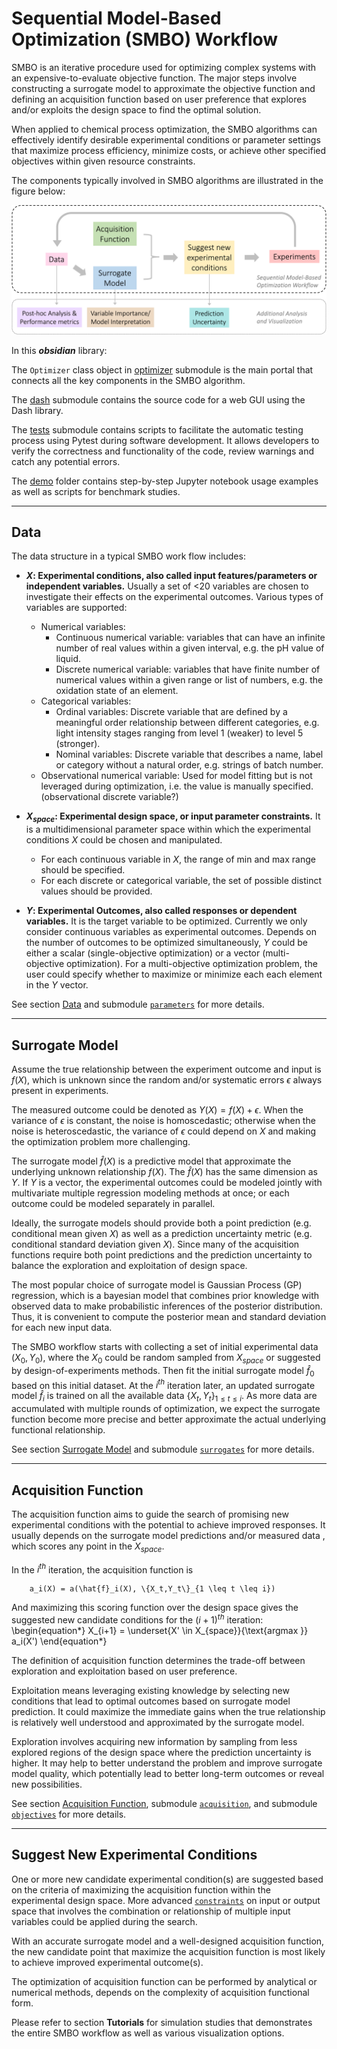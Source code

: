 # Sequential Model-Based Optimization (SMBO) Workflow

SMBO is an iterative procedure used for optimizing complex systems with an expensive-to-evaluate objective function. The major steps involve constructing a surrogate model to approximate the objective function and defining an acquisition function based on user preference that explores and/or exploits the design space to find the optimal solution.

When applied to chemical process optimization, the SMBO algorithms can effectively identify desirable experimental conditions or parameter settings that maximize process efficiency, minimize costs, or achieve other specified objectives within given resource constraints.

The components typically involved in SMBO algorithms are illustrated in the figure below: 

![SMBO_workflow](../figures/wiki_Section2_SMBO_workflow.png)


In this **_obsidian_** library: 

The `Optimizer` class object in [optimizer](https://github.com/MSDLLCpapers/obsidian/tree/main/obsidian/optimizer) submodule is the main portal that connects all the key components in the SMBO algorithm. 

The [dash](https://github.com/MSDLLCpapers/obsidian/tree/main/obsidian/dash) submodule contains the source code for a web GUI using the Dash library. 

The [tests](https://github.com/MSDLLCpapers/obsidian/tree/main/obsidian/tests) submodule contains scripts to facilitate the automatic testing process using Pytest during software development. 
It allows developers to verify the correctness and functionality of the code, review warnings and catch any potential errors.

The [demo](https://github.com/MSDLLCpapers/obsidian/tree/main/demo) folder contains step-by-step Jupyter notebook usage examples as well as scripts for benchmark studies. 



----
## Data

The data structure in a typical SMBO work flow includes:

* **$X$: Experimental conditions, also called input features/parameters or independent variables.** Usually a set of <20 variables are chosen to investigate their effects on the experimental outcomes. Various types of variables are supported:
    - Numerical variables:
        + Continuous numerical variable: variables that can have an infinite number of real values within a given interval, e.g. the pH value of liquid. 
        + Discrete numerical variable: variables that have finite number of numerical values within a given range or list of numbers, e.g. the oxidation state of an element. 
    - Categorical variables:
        + Ordinal variables: Discrete variable that are defined by a meaningful order relationship between different categories, e.g. light intensity stages ranging from level 1 (weaker) to level 5 (stronger).
        + Nominal variables: Discrete variable that describes a name, label or category without a natural order, e.g. strings of batch number. 
    - Observational numerical variable: Used for model fitting but is not leveraged during optimization, i.e. the value is manually specified. (observational discrete variable?)

* **$X_{space}$: Experimental design space, or input parameter constraints.** It is a multidimensional parameter space within which the experimental conditions $X$ could be chosen and manipulated. 
    - For each continuous variable in $X$, the range of min and max range should be specified. 
    - For each discrete or categorical variable, the set of possible distinct values should be provided. 

* **$Y$: Experimental Outcomes, also called responses or dependent variables.** It is the target variable to be optimized. Currently we only consider continuous variables as experimental outcomes. Depends on the number of outcomes to be optimized simultaneously, $Y$ could be either a scalar (single-objective optimization) or a vector (multi-objective optimization). For a multi-objective optimization problem, the user could specify whether to maximize or minimize each each element in the $Y$ vector. 


See section 
[Data](4_Data.md)
and submodule
[`parameters`](https://github.com/MSDLLCpapers/obsidian/tree/main/obsidian/parameters) 
for more details. 




---
## Surrogate Model

Assume the true relationship between the experiment outcome and input is $f(X)$, which is unknown since the random and/or systematic errors $\epsilon$ always present in experiments. 

The measured outcome could be denoted as $Y(X) = f(X) + \epsilon$. When the variance of $\epsilon$ is constant, the noise is homoscedastic; otherwise when the noise is heteroscedastic, the variance of $\epsilon$ could depend on $X$ and making the optimization problem more challenging. 

The surrogate model $\hat{f}(X)$ is a predictive model that approximate the underlying unknown relationship $f(X)$. The $\hat{f}(X)$ has the same dimension as $Y$.
If $Y$ is a vector, the experimental outcomes could be modeled jointly with multivariate multiple regression modeling methods at once; or each outcome could be modeled separately in parallel.

Ideally, the surrogate models should provide both a point prediction (e.g. conditional mean given $X$) as well as a prediction uncertainty metric (e.g. conditional standard deviation given $X$). Since many of the acquisition functions require both point predictions and the prediction uncertainty to balance the exploration and exploitation of design space. 

The most popular choice of surrogate model is Gaussian Process (GP) regression, which is a bayesian model that combines prior knowledge with observed data to make probabilistic inferences of the posterior distribution. Thus, it is convenient to compute the posterior mean and standard deviation for each new input data.

The SMBO workflow starts with collecting a set of initial experimental data $(X_0,Y_0)$, where the $X_0$ could be random sampled from $X_{space}$ or suggested by design-of-experiments methods. Then fit the initial surrogate model $\hat{f}_0$ based on this initial dataset. 
At the $i^{th}$ iteration later, an updated surrogate model $\hat{f}_i$ is trained on all the available data $\{X_t,Y_t\}_{1 \leq t \leq i}$. As more data are accumulated with multiple rounds of optimization, we expect the surrogate function become more precise and better approximate the actual underlying functional relationship.

See section
[Surrogate Model](5_SurrogateModel.md) 
and submodule
[`surrogates`](https://github.com/MSDLLCpapers/obsidian/tree/main/obsidian/surrogates)
for more details.



---
## Acquisition Function

The acquisition function aims to guide the search of promising new experimental conditions with the potential to achieve improved responses.
It usually depends on the surrogate model predictions and/or measured data , which scores any point in the $X_{space}$.

In the $i^{th}$ iteration, the acquisition function is 
```{math}
    a_i(X) = a(\hat{f}_i(X), \{X_t,Y_t\}_{1 \leq t \leq i})
```

And maximizing this scoring function over the design space gives the suggested new candidate conditions for the $(i+1)^{th}$ iteration:
\begin{equation*}
X_{i+1} = \underset{X' \in X_{space}}{\text{argmax }} a_i(X')
\end{equation*}

The definition of acquisition function determines the trade-off between exploration and exploitation based on user preference. 

Exploitation means leveraging existing knowledge by selecting new conditions that lead to optimal outcomes based on surrogate model prediction. It could maximize the immediate gains when the true relationship is relatively well understood and approximated by the surrogate model.

Exploration involves acquiring new information by sampling from less explored regions of the design space where the prediction uncertainty is higher. It may help to better understand the problem and improve surrogate model quality, which potentially lead to better long-term outcomes or reveal new possibilities.


See section [Acquisition Function](6_AcquisitionFunction.md), 
submodule [`acquisition`](https://github.com/MSDLLCpapers/obsidian/tree/main/obsidian/acquisition),
and submodule [`objectives`](https://github.com/MSDLLCpapers/obsidian/tree/main/obsidian/objectives)
for more details.


---
## Suggest New Experimental Conditions

One or more new candidate experimental condition(s) are suggested based on the criteria of maximizing the acquisition function within the experimental design space. More advanced [`constraints`](https://github.com/MSDLLCpapers/obsidian/tree/main/obsidian/constraints) on input or output space that involves the combination or relationship of multiple input variables could be applied during the search. 

With an accurate surrogate model and a well-designed acquisition function, the new candidate point that maximize the acquisition function is most likely to achieve improved experimental outcome(s). 

The optimization of acquisition function can be performed by analytical or numerical methods, depends on the complexity of acquisition functional form. 

Please refer to section **Tutorials** for simulation studies that demonstrates the entire SMBO workflow as well as various visualization options. 


